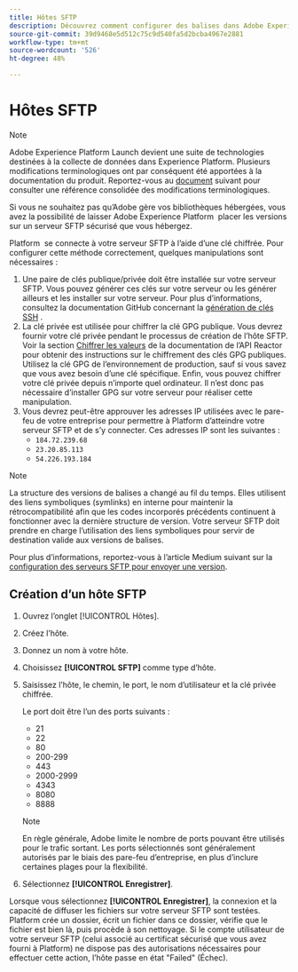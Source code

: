 ```yaml
---
title: Hôtes SFTP
description: Découvrez comment configurer des balises dans Adobe Experience Platform pour diffuser des versions de bibliothèque sur un serveur SFTP sécurisé auto-hébergé.
source-git-commit: 39d9468e5d512c75c9d540fa5d2bcba4967e2881
workflow-type: tm+mt
source-wordcount: '526'
ht-degree: 48%

---
```


# Hôtes SFTP

>[!NOTE]
>
>Adobe Experience Platform Launch devient une suite de technologies destinées à la collecte de données dans Experience Platform. Plusieurs modifications terminologiques ont par conséquent été apportées à la documentation du produit. Reportez-vous au [document](../../../term-updates.md) suivant pour consulter une référence consolidée des modifications terminologiques.

Si vous ne souhaitez pas qu’Adobe gère vos bibliothèques hébergées, vous avez la possibilité de laisser Adobe Experience Platform  placer les versions sur un serveur SFTP sécurisé que vous hébergez.

Platform  se connecte à votre serveur SFTP à l’aide d’une clé chiffrée. Pour configurer cette méthode correctement, quelques manipulations sont nécessaires :

1. Une paire de clés publique/privée doit être installée sur votre serveur SFTP. Vous pouvez générer ces clés sur votre serveur ou les générer ailleurs et les installer sur votre serveur. Pour plus d’informations, consultez la documentation GitHub concernant la [génération de clés SSH](https://help.github.com/articles/generating-a-new-ssh-key-and-adding-it-to-the-ssh-agent/#generating-a-new-ssh-key) .
1. La clé privée est utilisée pour chiffrer la clé GPG publique. Vous devrez fournir votre clé privée pendant le processus de création de l’hôte SFTP. Voir la section [Chiffrer les valeurs](https://developer.adobelaunch.com/api/guides/encrypting_values/) de la documentation de l’API Reactor pour obtenir des instructions sur le chiffrement des clés GPG publiques. Utilisez la clé GPG de l’environnement de production, sauf si vous savez que vous avez besoin d’une clé spécifique. Enfin, vous pouvez chiffrer votre clé privée depuis n’importe quel ordinateur. Il n’est donc pas nécessaire d’installer GPG sur votre serveur pour réaliser cette manipulation.
1. Vous devrez peut-être approuver les adresses IP utilisées avec le pare-feu de votre entreprise pour permettre à Platform d’atteindre votre serveur SFTP et de s’y connecter. Ces adresses IP sont les suivantes :
   * `184.72.239.68`
   * `23.20.85.113`
   * `54.226.193.184`

>[!NOTE]
>
>La structure des versions de balises a changé au fil du temps. Elles utilisent des liens symboliques (symlinks) en interne pour maintenir la rétrocompatibilité afin que les codes incorporés précédents continuent à fonctionner avec la dernière structure de version. Votre serveur SFTP doit prendre en charge l’utilisation des liens symboliques pour servir de destination valide aux versions de balises.

Pour plus d’informations, reportez-vous à l’article Medium suivant sur la [configuration des serveurs SFTP pour envoyer une version](https://medium.com/launch-by-adobe/configuring-an-sftp-server-for-use-with-adobe-launch-bc626027e5a6).

## Création d’un hôte SFTP

1. Ouvrez l’onglet [!UICONTROL Hôtes].
1. Créez l’hôte.
1. Donnez un nom à votre hôte.
1. Choisissez **[!UICONTROL SFTP]** comme type d’hôte.
1. Saisissez l’hôte, le chemin, le port, le nom d’utilisateur et la clé privée chiffrée.

   Le port doit être l’un des ports suivants :

   * 21
   * 22
   * 80
   * 200-299
   * 443
   * 2000-2999
   * 4343
   * 8080
   * 8888

   >[!NOTE]
   >
   >En règle générale, Adobe limite le nombre de ports pouvant être utilisés pour le trafic sortant. Les ports sélectionnés sont généralement autorisés par le biais des pare-feu d’entreprise, en plus d’inclure certaines plages pour la flexibilité.

1. Sélectionnez **[!UICONTROL Enregistrer]**.

Lorsque vous sélectionnez **[!UICONTROL Enregistrer]**, la connexion et la capacité de diffuser les fichiers sur votre serveur SFTP sont testées. Platform crée un dossier, écrit un fichier dans ce dossier, vérifie que le fichier est bien là, puis procède à son nettoyage. Si le compte utilisateur de votre serveur SFTP (celui associé au certificat sécurisé que vous avez fourni à Platform) ne dispose pas des autorisations nécessaires pour effectuer cette action, l’hôte passe en état &quot;Failed&quot; (Échec).
